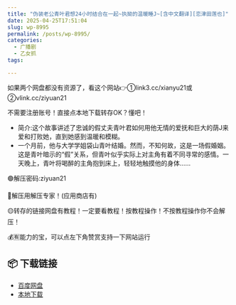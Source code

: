 ```yaml
---
title: "伪装老公青叶君想24小时结合在一起~执拗的温暖睡J~[含中文翻译][恋津田莲也]"
date: 2025-04-25T17:51:04
slug: wp-8995
permalink: /posts/wp-8995/
categories:
  - 广播剧
  - 乙女抓
tags:

---
```


如果两个网盘都没有资源了，看这个网站👉①link3.cc/xianyu21或②vlink.cc/ziyuan21

不需要注册账号！直接点本地下载转存OK？懂吧！

*   简介:这个故事讲述了忠诚的假丈夫青叶君如何用他无情的爱抚和巨大的荫J来爱和打败她，直到她感到温暖和模糊。
*   一个月前，他与大学学姐袋山青叶结婚。然而，不知何故，这是一场假婚姻。这是青叶暗示的“假”关系，但青叶似乎实际上对主角有着不同寻常的感情。一天晚上，青叶将喝醉的主角抱到床上，轻轻地触摸他的身体……

🟢解压密码:ziyuan21

🔵解压用解压专家！(应用商店有)

🟡转存的链接网盘有教程！一定要看教程！按教程操作！不按教程操作你不会解压！

💰🈶能力的宝，可以点左下角赞赏支持一下网站运行

## 📦 下载链接
- [百度网盘](https://blziyuan21.com/pay-download/8995?key=1b02035557&down_id=0)
- [本地下载](https://blziyuan21.com/pay-download/8995?key=1b02035557&down_id=1)

